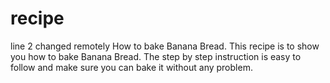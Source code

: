 # recipe
line 2 changed remotely
How to bake Banana Bread.
This recipe is to show you how to bake Banana Bread. The step by step instruction is easy to follow and make sure you can bake it without any problem. 

